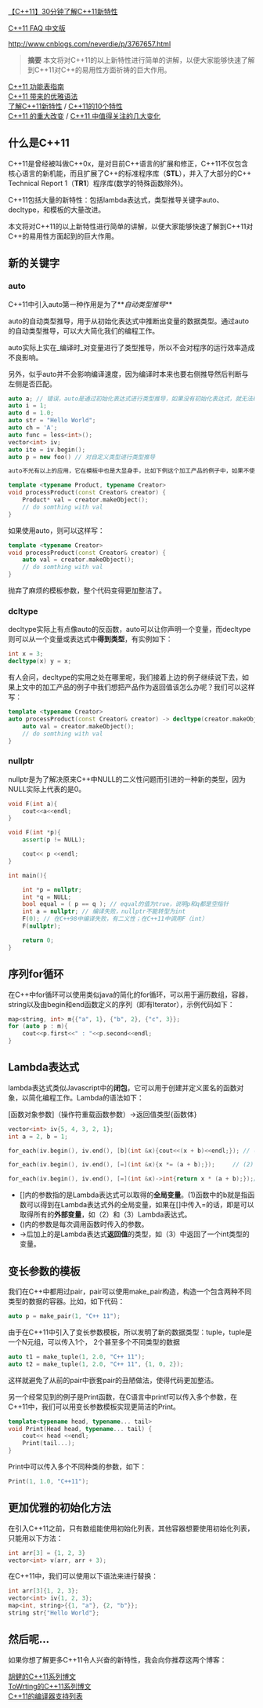 [【C++11】30分钟了解C++11新特性](http://my.oschina.net/wangxuanyihaha/blog/183151)

[C++11 FAQ 中文版](https://www.gitbook.com/book/wizardforcel/cpp-11-faq)

http://www.cnblogs.com/neverdie/p/3767657.html

> **摘要**
> 本文将对C++11的以上新特性进行简单的讲解，以便大家能够快速了解到C++11对C++的易用性方面祈祷的巨大作用。

[C++11 功能表指南](https://msdn.microsoft.com/zh-cn/library/hh567368.aspx)  
[C++11 带来的优雅语法](www.cnblogs.com/me115/p/4800777.html)  
[了解C++11新特性](www.cnblogs.com/neverdie/p/3767657.html) / [C++11的10个特性](http://blog.jobbole.com/44015/)  
[C++11 的重大改变](https://www.devbean.net/2012/11/biggest-changes-in-c11/) / [C++11 中值得关注的几大变化](coolshell.cn/articles/5265.html)  

## 什么是C++11
C++11是曾经被叫做C++0x，是对目前C++语言的扩展和修正，C++11不仅包含核心语言的新机能，而且扩展了C++的标准程序库（**STL**），并入了大部分的C++ Technical Report 1（**TR1**）程序库(数学的特殊函数除外)。

C++11包括大量的新特性：包括lambda表达式，类型推导关键字auto、decltype，和模板的大量改进。

本文将对C++11的以上新特性进行简单的讲解，以便大家能够快速了解到C++11对C++的易用性方面起到的巨大作用。

## 新的关键字
### auto
C++11中引入auto第一种作用是为了**_自动类型推导_**

auto的自动类型推导，用于从初始化表达式中推断出变量的数据类型。通过auto的自动类型推导，可以大大简化我们的编程工作。

auto实际上实在_编译时_对变量进行了类型推导，所以不会对程序的运行效率造成不良影响。

另外，似乎auto并不会影响编译速度，因为编译时本来也要右侧推导然后判断与左侧是否匹配。

```cpp
auto a; // 错误，auto是通过初始化表达式进行类型推导，如果没有初始化表达式，就无法确定a的类型
auto i = 1;
auto d = 1.0;
auto str = "Hello World";
auto ch = 'A';
auto func = less<int>();
vector<int> iv;
auto ite = iv.begin();
auto p = new foo() // 对自定义类型进行类型推导

auto不光有以上的应用，它在模板中也是大显身手，比如下例这个加工产品的例子中，如果不使用auto就必须声明Product这一模板参数：

template <typename Product, typename Creator>
void processProduct(const Creator& creator) {
    Product* val = creator.makeObject();
    // do somthing with val
}
```

如果使用auto，则可以这样写：

```CPP
template <typename Creator>
void processProduct(const Creator& creator) {
    auto val = creator.makeObject();
    // do somthing with val
}
```

抛弃了麻烦的模板参数，整个代码变得更加整洁了。

### dcltype
decltype实际上有点像auto的反函数，auto可以让你声明一个变量，而decltype则可以从一个变量或表达式中**得到类型**，有实例如下：

```CPP
int x = 3;
decltype(x) y = x;
```

有人会问，decltype的实用之处在哪里呢，我们接着上边的例子继续说下去，如果上文中的加工产品的例子中我们想把产品作为返回值该怎么办呢？我们可以这样写：

```CPP
template <typename Creator>
auto processProduct(const Creator& creator) -> decltype(creator.makeObject()) {
    auto val = creator.makeObject();
    // do somthing with val
}
```

### nullptr
nullptr是为了解决原来C++中NULL的二义性问题而引进的一种新的类型，因为NULL实际上代表的是0。

```cpp
void F(int a){
    cout<<a<<endl;
}

void F(int *p){
    assert(p != NULL);

    cout<< p <<endl;
}

int main(){

    int *p = nullptr;
    int *q = NULL;
    bool equal = ( p == q ); // equal的值为true，说明p和q都是空指针
    int a = nullptr; // 编译失败，nullptr不能转型为int
    F(0); // 在C++98中编译失败，有二义性；在C++11中调用F（int）
    F(nullptr);

    return 0;
}
```

## 序列for循环
在C++中for循环可以使用类似java的简化的for循环，可以用于遍历数组，容器，string以及由begin和end函数定义的序列（即有Iterator），示例代码如下：

```cpp
map<string, int> m{{"a", 1}, {"b", 2}, {"c", 3}};
for (auto p : m){
    cout<<p.first<<" : "<<p.second<<endl;
}
```

## Lambda表达式

lambda表达式类似Javascript中的**闭包**，它可以用于创建并定义匿名的函数对象，以简化编程工作。Lambda的语法如下：

[函数对象参数]（操作符重载函数参数）->返回值类型{函数体}

```cpp
vector<int> iv{5, 4, 3, 2, 1};
int a = 2, b = 1;

for_each(iv.begin(), iv.end(), [b](int &x){cout<<(x + b)<<endl;}); // (1)

for_each(iv.begin(), iv.end(), [=](int &x){x *= (a + b);});     // (2)

for_each(iv.begin(), iv.end(), [=](int &x)->int{return x * (a + b);});// (3)
```

- []内的参数指的是Lambda表达式可以取得的**全局变量**。(1)函数中的b就是指函数可以得到在Lambda表达式外的全局变量，如果在[]中传入=的话，即是可以取得所有的**外部变量**，如（2）和（3）Lambda表达式。  
- ()内的参数是每次调用函数时传入的参数。  
- ->后加上的是Lambda表达式**返回值**的类型，如（3）中返回了一个int类型的变量。  

## 变长参数的模板

我们在C++中都用过pair，pair可以使用make_pair构造，构造一个包含两种不同类型的数据的容器。比如，如下代码：

```cpp
auto p = make_pair(1, "C++ 11");
```

由于在C++11中引入了变长参数模板，所以发明了新的数据类型：tuple，tuple是一个N元组，可以传入1个， 2个甚至多个不同类型的数据

```cpp
auto t1 = make_tuple(1, 2.0, "C++ 11");
auto t2 = make_tuple(1, 2.0, "C++ 11", {1, 0, 2});
```

这样就避免了从前的pair中嵌套pair的丑陋做法，使得代码更加整洁。

另一个经常见到的例子是Print函数，在C语言中printf可以传入多个参数，在C++11中，我们可以用变长参数模板实现更简洁的Print。
 
```cpp
template<typename head, typename... tail>
void Print(Head head, typename... tail) {
    cout<< head <<endl;
    Print(tail...);
}
``` 

Print中可以传入多个不同种类的参数，如下：

```cpp
Print(1, 1.0, "C++11");
```

## 更加优雅的初始化方法
在引入C++11之前，只有数组能使用初始化列表，其他容器想要使用初始化列表，只能用以下方法：

```cpp
int arr[3] = {1, 2, 3}
vector<int> v(arr, arr + 3);
```

在C++11中，我们可以使用以下语法来进行替换：

```cpp
int arr[3]{1, 2, 3};
vector<int> iv{1, 2, 3};
map<int, string>{{1, "a"}, {2, "b"}};
string str{"Hello World"};
```

## 然后呢…
如果你想了解更多C++11令人兴奋的新特性，我会向你推荐这两个博客：

[胡健的C++11系列博文](http://www.cnblogs.com/hujian/archive/2012/12/10/2810813.html)  
[ToWrting的C++11系列博文](http://towriting.com/blog/2013/08/01/what-is-cpp11/)  
[C++11的编译器支持列表](http://cpprocks.com/c11-compiler-support-shootout-visual-studio-gcc-clang-intel/)
